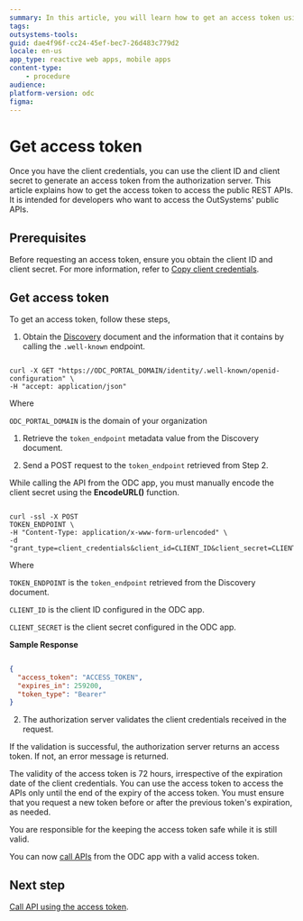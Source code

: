 ```yaml
---
summary: In this article, you will learn how to get an access token using the client credentials.
tags: 
outsystems-tools: 
guid: dae4f96f-cc24-45ef-bec7-26d483c779d2
locale: en-us
app_type: reactive web apps, mobile apps
content-type: 
    - procedure
audience: 
platform-version: odc
figma: 
---
```

# Get access token 

Once you have the client credentials, you can use the client ID and client secret to generate an access token from the authorization server. This article explains how to get the access token to access the public REST APIs. It is intended for developers who want to access the OutSystems' public APIs.

## Prerequisites

Before requesting an access token, ensure you obtain the client ID and client secret. For more information, refer to [Copy client credentials](create-api-client.md#copy-client-credentials).

## Get access token

To get an access token, follow these steps,

1. Obtain the [Discovery](about-oidc-discovery-document.md) document and the information that it contains by calling the `.well-known` endpoint.

```curl

curl -X GET "https://ODC_PORTAL_DOMAIN/identity/.well-known/openid-configuration" \
-H "accept: application/json"

```
Where

`ODC_PORTAL_DOMAIN` is the domain of your organization

1. Retrieve the `token_endpoint` metadata value from the Discovery document. 

1. Send a POST request to the `token_endpoint` retrieved from Step 2.

<div class="info" markdown="1">

While calling the API from the ODC app, you must manually encode the client secret using the **EncodeURL()** function.

</div>

```curl

curl -ssl -X POST
TOKEN_ENDPOINT \
-H "Content-Type: application/x-www-form-urlencoded" \
-d "grant_type=client_credentials&client_id=CLIENT_ID&client_secret=CLIENT_SECRET" 

```
Where

`TOKEN_ENDPOINT` is the `token_endpoint` retrieved from the Discovery document.

`CLIENT_ID` is the client ID configured in the ODC app.

`CLIENT_SECRET` is the client secret configured in the ODC app.

**Sample Response**

```json

{
  "access_token": "ACCESS_TOKEN",
  "expires_in": 259200,
  "token_type": "Bearer"
}

```

2. The authorization server validates the client credentials received in the request.

If the validation is successful, the authorization server returns an access token. If not, an error message is returned.

<div class="info" markdown="1">

The validity of the access token is 72 hours, irrespective of the expiration date of the client credentials. You can use the access token to access the APIs only until the end of the expiry of the access token. You must ensure that you request a new token before or after the previous token's expiration, as needed.

You are responsible for the keeping the access token safe while it is still valid.

</div>

You can now [call APIs](call-api.md) from the ODC app with a valid access token.

## Next step

[Call API using the access token](call-api.md).
